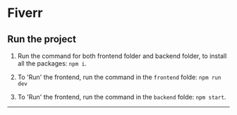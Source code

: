 # Fiverr

## Run the project

1. Run the command for both frontend folder and backend folder, to install all the packages: `npm i`.

2. To 'Run' the frontend, run the command in the `frontend` folde: `npm run dev`

3. To 'Run' the frontend, run the command in the `backend` folde: `npm start`.

<hr/>
